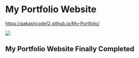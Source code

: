 # My Portfolio Website

https://aakashcode12.github.io/My-Portfolio/

![](https://res.cloudinary.com/dnv3ztqf1/image/upload/v1601429672/Github%20Readme%20for%20Portfolio%20website/Banner%20for%20readme.png)

## My Portfolio Website Finally Completed
